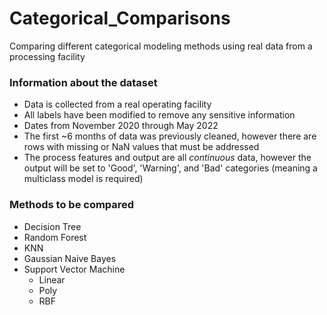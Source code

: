 # Categorical_Comparisons
Comparing different categorical modeling methods using real data from a processing facility

### Information about the dataset
- Data is collected from a real operating facility
- All labels have been modified to remove any sensitive information
- Dates from November 2020 through May 2022
- The first ~6 months of data was previously cleaned, however there are rows with missing or NaN values that must be addressed
- The process features and output are all *continuous* data, however the output will be set to 'Good', 'Warning', and 'Bad' categories (meaning a multiclass model is required)

### Methods to be compared
- Decision Tree
- Random Forest
- KNN
- Gaussian Naive Bayes
- Support Vector Machine
    - Linear
    - Poly
    - RBF
